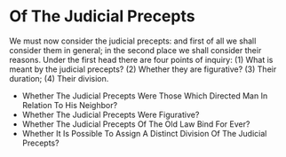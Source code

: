 # Of The Judicial Precepts

We must now consider the judicial precepts: and first of all we shall consider them in general; in the second place we shall consider their reasons. Under the first head there are four points of inquiry:
(1) What is meant by the judicial precepts?
(2) Whether they are figurative?
(3) Their duration;
(4) Their division.

* Whether The Judicial Precepts Were Those Which Directed Man In Relation To His Neighbor?
* Whether The Judicial Precepts Were Figurative?
* Whether The Judicial Precepts Of The Old Law Bind For Ever?
* Whether It Is Possible To Assign A Distinct Division Of The Judicial Precepts?